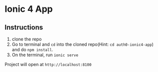 # Ionic 4 App

## Instructions
1. clone the repo
2. Go to terminal and `cd` into the cloned repo(Hint: `cd auth0-ionic4-app`) and do `npm install`.
3. On the terminal, run `ionic serve`

Project will open at `http://localhost:8100`
